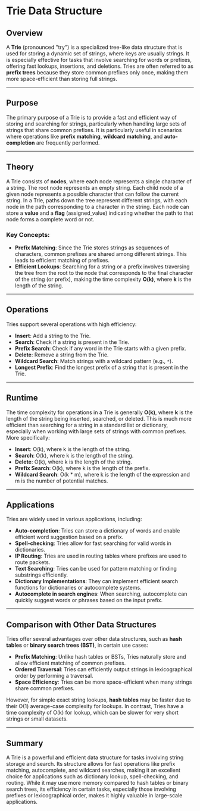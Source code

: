 # Trie Data Structure

## Overview

A **Trie** (pronounced "try") is a specialized tree-like data structure that is used for storing a dynamic set of strings, where keys are usually strings. It is especially effective for tasks that involve searching for words or prefixes, offering fast lookups, insertions, and deletions. Tries are often referred to as **prefix trees** because they store common prefixes only once, making them more space-efficient than storing full strings.

---

## Purpose

The primary purpose of a Trie is to provide a fast and efficient way of storing and searching for strings, particularly when handling large sets of strings that share common prefixes. It is particularly useful in scenarios where operations like **prefix matching**, **wildcard matching**, and **auto-completion** are frequently performed.

---

## Theory

A Trie consists of **nodes**, where each node represents a single character of a string. The root node represents an empty string. Each child node of a given node represents a possible character that can follow the current string. In a Trie, paths down the tree represent different strings, with each node in the path corresponding to a character in the string. Each node can store a **value** and a **flag** (assigned_value) indicating whether the path to that node forms a complete word or not.

### Key Concepts:
- **Prefix Matching**: Since the Trie stores strings as sequences of characters, common prefixes are shared among different strings. This leads to efficient matching of prefixes.
- **Efficient Lookups**: Searching for a string or a prefix involves traversing the tree from the root to the node that corresponds to the final character of the string (or prefix), making the time complexity **O(k)**, where **k** is the length of the string.

---

## Operations

Tries support several operations with high efficiency:

- **Insert**: Add a string to the Trie.
- **Search**: Check if a string is present in the Trie.
- **Prefix Search**: Check if any word in the Trie starts with a given prefix.
- **Delete**: Remove a string from the Trie.
- **Wildcard Search**: Match strings with a wildcard pattern (e.g., `*`).
- **Longest Prefix**: Find the longest prefix of a string that is present in the Trie.

---

## Runtime

The time complexity for operations in a Trie is generally **O(k)**, where **k** is the length of the string being inserted, searched, or deleted. This is much more efficient than searching for a string in a standard list or dictionary, especially when working with large sets of strings with common prefixes. More specifically:

- **Insert**: O(k), where k is the length of the string.
- **Search**: O(k), where k is the length of the string.
- **Delete**: O(k), where k is the length of the string.
- **Prefix Search**: O(k), where k is the length of the prefix.
- **Wildcard Search**: O(k * m), where k is the length of the expression and m is the number of potential matches.

---

## Applications

Tries are widely used in various applications, including:

- **Auto-completion**: Tries can store a dictionary of words and enable efficient word suggestion based on a prefix.
- **Spell-checking**: Tries allow for fast searching for valid words in dictionaries.
- **IP Routing**: Tries are used in routing tables where prefixes are used to route packets.
- **Text Searching**: Tries can be used for pattern matching or finding substrings efficiently.
- **Dictionary Implementations**: They can implement efficient search functions for dictionaries or autocomplete systems.
- **Autocomplete in search engines**: When searching, autocomplete can quickly suggest words or phrases based on the input prefix.

---

## Comparison with Other Data Structures

Tries offer several advantages over other data structures, such as **hash tables** or **binary search trees (BST)**, in certain use cases:

- **Prefix Matching**: Unlike hash tables or BSTs, Tries naturally store and allow efficient matching of common prefixes.
- **Ordered Traversal**: Tries can efficiently output strings in lexicographical order by performing a traversal.
- **Space Efficiency**: Tries can be more space-efficient when many strings share common prefixes.

However, for simple exact string lookups, **hash tables** may be faster due to their O(1) average-case complexity for lookups. In contrast, Tries have a time complexity of O(k) for lookup, which can be slower for very short strings or small datasets.

---

## Summary

A Trie is a powerful and efficient data structure for tasks involving string storage and search. Its structure allows for fast operations like prefix matching, autocomplete, and wildcard searches, making it an excellent choice for applications such as dictionary lookup, spell-checking, and routing. While it may use more memory compared to hash tables or binary search trees, its efficiency in certain tasks, especially those involving prefixes or lexicographical order, makes it highly valuable in large-scale applications.
